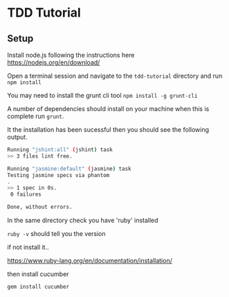 # TDD Tutorial 

## Setup

Install node.js following the instructions here https://nodejs.org/en/download/

Open a terminal session and navigate to the `tdd-tutorial` directory and run `npm install`

You may need to install the grunt cli tool `npm install -g grunt-cli`

A number of dependencies should install on your machine when this is complete run `grunt`.

It the installation has been sucessful then you should see the following output.

```bash
Running "jshint:all" (jshint) task
>> 3 files lint free.

Running "jasmine:default" (jasmine) task
Testing jasmine specs via phantom
.
>> 1 spec in 0s.
 0 failures

Done, without errors.
```


In the same directory check you have 'ruby' installed

`ruby -v` should tell you the version

if not install it..

https://www.ruby-lang.org/en/documentation/installation/

then install cucumber

`gem install cucumber`

